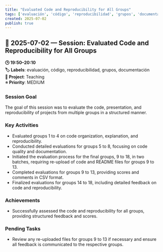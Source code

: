 ```yaml
---
title: "Evaluated Code and Reproducibility for All Groups"
tags: ['evaluación', 'código', 'reproducibilidad', 'grupos', 'documentación']
created: 2025-07-02
publish: true
---
```


## 📅 2025-07-02 — Session: Evaluated Code and Reproducibility for All Groups

**🕒 19:50–20:10**  
**🏷️ Labels**: evaluación, código, reproducibilidad, grupos, documentación  
**📂 Project**: Teaching  
**⭐ Priority**: MEDIUM  


### Session Goal
The goal of this session was to evaluate the code, presentation, and reproducibility of projects from multiple groups in a structured manner.

### Key Activities
- Evaluated groups 1 to 4 on code organization, explanation, and reproducibility.
- Conducted detailed evaluations for groups 5 to 8, focusing on code quality and documentation.
- Initiated the evaluation process for the final groups, 9 to 18, in two batches, requiring re-upload of code and README files for groups 9 to 13.
- Completed evaluations for groups 9 to 13, providing scores and comments in CSV format.
- Finalized evaluations for groups 14 to 18, including detailed feedback on code and reproducibility.

### Achievements
- Successfully assessed the code and reproducibility for all groups, providing structured feedback and scores.

### Pending Tasks
- Review any re-uploaded files for groups 9 to 13 if necessary and ensure all feedback is communicated to the respective groups.
